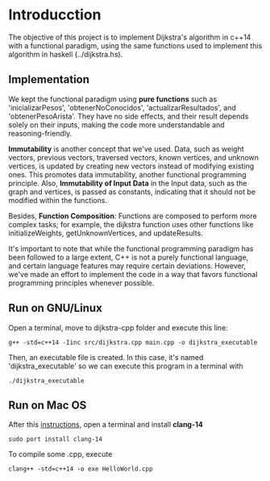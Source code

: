 # Introducction

The objective of this project is to implement Dijkstra's algorithm in c++14 with a functional paradigm, using the same functions used to implement this algorithm in haskell (../dijkstra.hs). 

## Implementation

We kept the functional paradigm using **pure functions** such as 'inicializarPesos', 'obtenerNoConocidos', 'actualizarResultados', and 'obtenerPesoArista'. They have no side effects, and their result depends solely on their inputs, making the code more understandable and reasoning-friendly.

**Immutability** is another concept that we've used. Data, such as weight vectors, previous vectors, traversed vectors, known vertices, and unknown vertices, is updated by creating new vectors instead of modifying existing ones. This promotes data immutability, another functional programming principle. Also, **Immutability of Input Data** in the Input data, such as the graph and vertices, is passed as constants, indicating that it should not be modified within the functions.

Besides, **Function Composition**: Functions are composed to perform more complex tasks; for example, the dijkstra function uses other functions like initializeWeights, getUnknownVertices, and updateResults.

It's important to note that while the functional programming paradigm has been followed to a large extent, C++ is not a purely functional language, and certain language features may require certain deviations. However, we've made an effort to implement the code in a way that favors functional programming principles whenever possible.


## Run on GNU/Linux

Open a terminal, move to dijkstra-cpp folder and execute this line:

```
g++ -std=c++14 -Iinc src/dijkstra.cpp main.cpp -o dijkstra_executable
```
Then, an executable file is created. In this case, it's named 'dijkstra_executable' so we can execute this program in a terminal with
```
./dijkstra_executable
```

## Run on Mac OS

After this [instructions](https://www.macports.org/install.php), open a terminal and install **clang-14**

```
sudo port install clang-14
```

To compile some .cpp, execute

```
clang++ -std=c++14 -o exe HelloWorld.cpp
```

